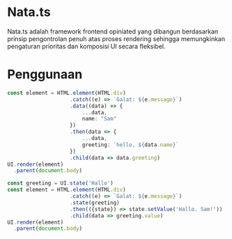 # Nata.ts

Nata.ts adalah framework frontend opiniated yang dibangun berdasarkan prinsip pengontrolan penuh atas proses rendering sehingga memungkinkan pengaturan prioritas dan komposisi UI secara fleksibel.

# Penggunaan

```typescript
const element = HTML.element(HTML.div)
                    .catch((e) => `Galat: ${e.message}`)
                    .data((data) => {
                        ...data,
                        name: "Sam"
                    })
                    .then(data => {
                        ...data,
                        greeting: `hello, ${data.name}`
                    })
                    .child(data => data.greeting)
UI.render(element)
  .parent(document.body)
```

```typescript
const greeting = UI.state('Hallo')
const element = HTML.element(HTML.div)
                    .catch((e) => `Galat: ${e.message}`)
                    .state(greeting)
                    .then(({state}) => state.setValue('Hallo. Sam!'))
                    .child(data => greeting.value)
UI.render(element)
  .parent(document.body)
```